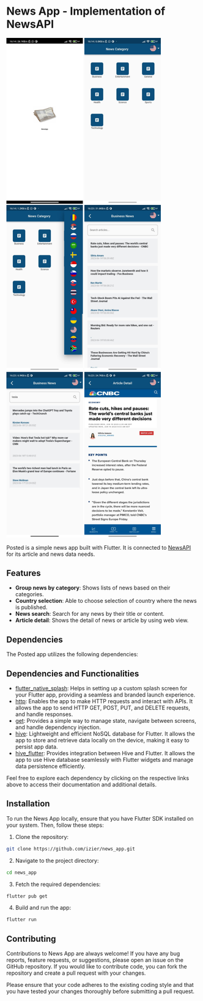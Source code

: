 # News App - Implementation of NewsAPI

<div align= 'left'>
  <img src='https://github.com/izier/news_app/blob/main/screenshots/1.jpg' width='200'>
  <img src='https://github.com/izier/news_app/blob/main/screenshots/2.jpg' width='200'>
  <img src='https://github.com/izier/news_app/blob/main/screenshots/3.jpg' width='200'>
  <img src='https://github.com/izier/news_app/blob/main/screenshots/4.jpg' width='200'>
  <img src='https://github.com/izier/news_app/blob/main/screenshots/5.jpg' width='200'>
  <img src='https://github.com/izier/news_app/blob/main/screenshots/6.jpg' width='200'>
</div>

Posted is a simple news app built with Flutter. It is connected to [NewsAPI](https://newsapi.org/) for its article and news data needs.

## Features

- **Group news by category**: Shows lists of news based on their categories.
- **Country selection**: Able to choose selection of country where the news is published.
- **News search**: Search for any news by their title or content.
- **Article detail**: Shows the detail of news or article by using web view.

## Dependencies

The Posted app utilizes the following dependencies:

## Dependencies and Functionalities

- [flutter_native_splash](https://pub.dev/packages/flutter_native_splash): Helps in setting up a custom splash screen for your Flutter app, providing a seamless and branded launch experience.
- [http](https://pub.dev/packages/http): Enables the app to make HTTP requests and interact with APIs. It allows the app to send HTTP GET, POST, PUT, and DELETE requests, and handle responses.
- [get](https://pub.dev/packages/get): Provides a simple way to manage state, navigate between screens, and handle dependency injection.
- [hive](https://pub.dev/packages/hive): Lightweight and efficient NoSQL database for Flutter. It allows the app to store and retrieve data locally on the device, making it easy to persist app data.
- [hive_flutter](https://pub.dev/packages/hive_flutter): Provides integration between Hive and Flutter. It allows the app to use Hive database seamlessly with Flutter widgets and manage data persistence efficiently.

Feel free to explore each dependency by clicking on the respective links above to access their documentation and additional details.

## Installation

To run the News App locally, ensure that you have Flutter SDK installed on your system. Then, follow these steps:

1. Clone the repository:

```bash
git clone https://github.com/izier/news_app.git
```
2. Navigate to the project directory:

```bash
cd news_app
```
3. Fetch the required dependencies:

```bash
flutter pub get
```
4. Build and run the app:

```bash
flutter run
```

## Contributing

Contributions to News App are always welcome! If you have any bug reports, feature requests, or suggestions, please open an issue on the GitHub repository. If you would like to contribute code, you can fork the repository and create a pull request with your changes.

Please ensure that your code adheres to the existing coding style and that you have tested your changes thoroughly before submitting a pull request.
